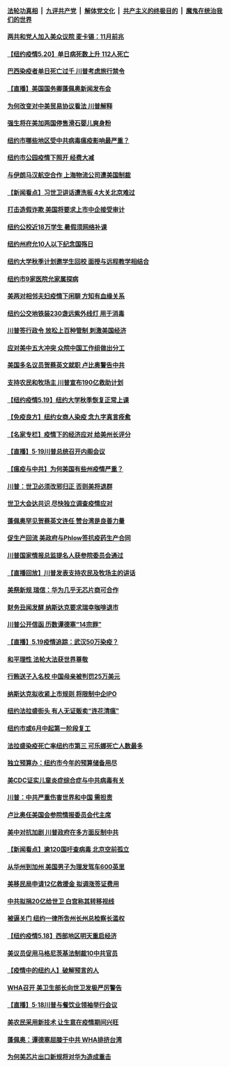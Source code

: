 ####  [法轮功真相](../../../../basic/blob/master/README.md?t=05210101) &nbsp;|&nbsp; [九评共产党](../../../../9ping.md/blob/master/README.md?t=05210101) &nbsp;|&nbsp; [解体党文化](../../../../jtdwh.md/blob/master/README.md?t=05210101)  &nbsp;|&nbsp; [共产主义的终极目的](../../../../gczydzjmd.md/blob/master/README.md?t=05210101) &nbsp;|&nbsp; [魔鬼在统治我们的世界](../../../../mgztzwmdsj.md/blob/master/README.md?t=05210101) 

#### [两共和党人加入美众议院 麦卡锡：11月前兆](../pages/nsc412/n12124117.md?t=05210101) 

#### [【纽约疫情5.20】单日病死数上升 112人死亡](../pages/nsc412/n12123504.md?t=05210101) 

#### [巴西染疫者单日死亡过千 川普考虑旅行禁令](../pages/nsc412/n12124109.md?t=05210101) 

#### [【直播】美国国务卿蓬佩奥新闻发布会](../pages/nsc412/n12123938.md?t=05210101) 

#### [为何改变对中美贸易协议看法 川普解释](../pages/nsc412/n12123607.md?t=05210101) 

#### [强生将在美加两国停售滑石婴儿爽身粉](../pages/nsc412/n12123251.md?t=05210101) 

#### [纽约市哪些地区受中共病毒瘟疫影响最严重？](../pages/nsc412/n12122978.md?t=05210101) 

#### [纽约市公园疫情下照开  经费大减](../pages/nsc412/n12122983.md?t=05210101) 

#### [与伊朗马汉航空合作 上海物流公司遭美国制裁](../pages/nsc412/n12123307.md?t=05210101) 

#### [【新闻看点】习世卫讲话遭洗板 4大关北京难过](../pages/nsc412/n12122351.md?t=05210101) 

#### [打击造假诈欺 美国将要求上市中企接受审计](../pages/nsc412/n12122999.md?t=05210101) 

#### [纽约公校近18万学生  暑假须网络补课](../pages/nsc412/n12122783.md?t=05210101) 

#### [纽约州府允10人以下纪念国殇日](../pages/nsc412/n12122777.md?t=05210101) 

#### [纽约大学秋季计划邀学生回校  面授与远程教学相结合](../pages/nsc412/n12122742.md?t=05210101) 

#### [纽约市9家医院允家属探病](../pages/nsc412/n12122770.md?t=05210101) 

#### [美两对相邻夫妇疫情下闲聊 方知有血缘关系](../pages/nsc412/n12122737.md?t=05210101) 

#### [纽约公交地铁装230盏远紫外线灯  用于消毒](../pages/nsc412/n12122760.md?t=05210101) 

#### [川普签行政令 放松上百种管制 刺激美国经济](../pages/nsc412/n12122604.md?t=05210101) 

#### [应对美中五大冲突 众院中国工作组做出分工](../pages/nsc412/n12122566.md?t=05210101) 

#### [美国多名议员贺蔡英文就职 卢比奥警告中共](../pages/nsc412/n12122545.md?t=05210101) 

#### [支持农民和牧场主 川普宣布190亿救助计划](../pages/nsc412/n12121902.md?t=05210101) 

#### [【纽约疫情5.19】纽约大学秋季恢复正常上课](../pages/nsc412/n12120896.md?t=05210101) 

#### [【免疫良方】纽约女商人染疫 念九字真言痊愈](../pages/nsc412/n12122008.md?t=05210101) 

#### [【名家专栏】疫情下的经济应对 给美州长评分](../pages/nsc412/n12121347.md?t=05210101) 

#### [【直播】5·19川普总统召开内阁会议](../pages/nsc412/n12121773.md?t=05210101) 

#### [【瘟疫与中共】为何美国有些州疫情严重？](../pages/nsc412/n12116751.md?t=05210101) 

#### [川普：世卫必须改邪归正 否则美将退群](../pages/nsc412/n12119972.md?t=05210101) 

#### [世卫大会达共识 尽快独立调查疫情应对](../pages/nsc412/n12121699.md?t=05210101) 

#### [蓬佩奥罕见贺蔡英文连任 赞台湾是良善力量](../pages/nsc412/n12121690.md?t=05210101) 

#### [促生产回流 美政府与Phlow签抗疫药生产合同](../pages/nsc412/n12121566.md?t=05210101) 

#### [川普国家情报总监提名人获参院委员会通过](../pages/nsc412/n12121630.md?t=05210101) 

#### [【直播回放】川普发表支持农民及牧场主的讲话](../pages/nsc412/n12121459.md?t=05210101) 

#### [美祭新规 瑞信：华为几乎无芯片商可合作](../pages/nsc412/n12121520.md?t=05210101) 

#### [财务丑闻发酵 纳斯达克要求瑞幸咖啡退市](../pages/nsc412/n12121438.md?t=05210101) 

#### [川普公开信函 历数谭德塞“14宗罪”](../pages/nsc412/n12121039.md?t=05210101) 

#### [【直播】5.19疫情追踪：武汉50万染疫？](../pages/nsc412/n12121002.md?t=05210101) 

#### [和平理性 法轮大法获世界尊敬](../pages/nsc412/n12120174.md?t=05210101) 

#### [行贿送子入名校 中国母亲被判罚25万美元](../pages/nsc412/n12120646.md?t=05210101) 

#### [纳斯达克拟收紧上市规则 将限制中企IPO](../pages/nsc412/n12120132.md?t=05210101) 

#### [纽约法拉盛街头  有人无证贩卖“连花清瘟”](../pages/nsc412/n12120189.md?t=05210101) 

#### [纽约市或6月中起第一阶段复工](../pages/nsc412/n12120196.md?t=05210101) 

#### [法拉盛染疫死亡率纽约市第三  可乐娜死亡人数最多](../pages/nsc412/n12119995.md?t=05210101) 

#### [独立预算办：纽约市今年的预算储备用尽](../pages/nsc412/n12120012.md?t=05210101) 

#### [美CDC证实儿童炎症综合症与中共病毒有关](../pages/nsc412/n12120028.md?t=05210101) 

#### [川普：中共严重伤害世界和中国 需担责](../pages/nsc412/n12119883.md?t=05210101) 

#### [卢比奥任美国会参院情报委员会代主席](../pages/nsc412/n12119732.md?t=05210101) 

#### [美中对抗加剧 川普政府在多方面反制中共](../pages/nsc412/n12118815.md?t=05210101) 

#### [【新闻看点】逾120国吁查病毒 北京空前孤立](../pages/nsc412/n12119110.md?t=05210101) 

#### [从华州到加州 美国男子为理发驾车600英里](../pages/nsc412/n12119317.md?t=05210101) 

#### [美移民局申请12亿救援金 拟调涨签证费用](../pages/nsc412/n12119322.md?t=05210101) 

#### [中共拟捐20亿给世卫 白宫称其转移视线](../pages/nsc412/n12119181.md?t=05210101) 

#### [被逼关门 纽约一律所吿州长州总检察长滥权](../pages/nsc412/n12119022.md?t=05210101) 

#### [【纽约疫情5.18】西部地区明天重启经济](../pages/nsc412/n12118204.md?t=05210101) 

#### [美议员促用马格尼茨基法制裁10中共官员](../pages/nsc412/n12119139.md?t=05210101) 

#### [【疫情中的纽约人】破解预言的人](../pages/nsc412/n12115416.md?t=05210101) 

#### [WHA召开 美卫生部长向世卫发极严厉警告](../pages/nsc412/n12119066.md?t=05210101) 

#### [【直播】5·18川普与餐饮业领袖举行会议](../pages/nsc412/n12118683.md?t=05210101) 

#### [美农民采用新技术 让生意在疫情期间兴旺](../pages/nsc412/n12118849.md?t=05210101) 

#### [蓬佩奥：谭德塞屈膝于中共 WHA排挤台湾](../pages/nsc412/n12118907.md?t=05210101) 

#### [为何美芯片出口新规将对华为造成重击](../pages/nsc412/n12118862.md?t=05210101) 

